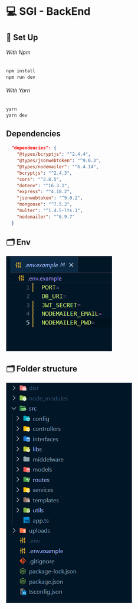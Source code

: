 # 💻 SGI - BackEnd 

## 📒 Set Up

###### With Npm
```bash
npm install
npm run dev
```
###### With Yarn
```bash
yarn
yarn dev
```
## Dependencies
```json
  "dependencies": {
    "@types/bcryptjs": "^2.4.4",
    "@types/jsonwebtoken": "^9.0.3",
    "@types/nodemailer": "^6.4.14",
    "bcryptjs": "^2.4.3",
    "cors": "^2.8.5",
    "dotenv": "^16.3.1",
    "express": "^4.18.2",
    "jsonwebtoken": "^9.0.2",
    "mongoose": "^7.5.2",
    "multer": "^1.4.5-lts.1",
    "nodemailer": "^6.9.7"
  }
```

## 🗂️ Env
![Environment](/readme/ExampleEnv.png)

## 🗂️ Folder structure
![Folder Structure](/readme/Folder.png)

